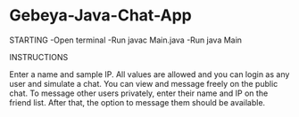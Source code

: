 # Gebeya-Java-Chat-App

STARTING
-Open terminal
-Run javac Main.java
-Run java Main

INSTRUCTIONS

Enter a name and sample IP. All values are allowed and you can login as any user and simulate a chat.
You can view and message freely on the public chat.
To message other users privately, enter their name and IP on the friend list.
After that, the option to message them should be available.

 
 
